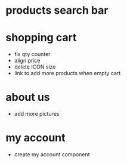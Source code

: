 # products search bar

# shopping cart 
- fix qty counter
- align price 
- delete ICON size
- link to add more products when empty cart

# about us 
- add more pictures


# my account 
- create my account component